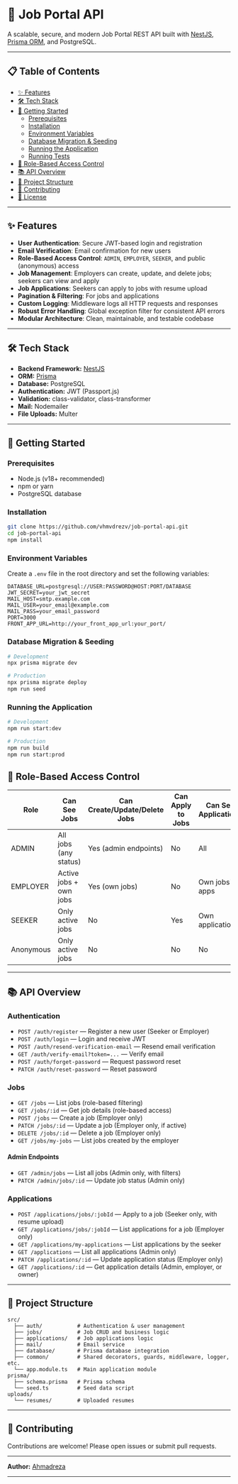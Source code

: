 # 🚀 Job Portal API

A scalable, secure, and modern Job Portal REST API built with [NestJS](https://nestjs.com/), [Prisma ORM](https://www.prisma.io/), and PostgreSQL.

---

## 📋 Table of Contents

- [✨ Features](#-features)
- [🛠️ Tech Stack](#-tech-stack)
- [🚀 Getting Started](#-getting-started)
  - [Prerequisites](#prerequisites)
  - [Installation](#installation)
  - [Environment Variables](#environment-variables)
  - [Database Migration & Seeding](#database-migration--seeding)
  - [Running the Application](#running-the-application)
  - [Running Tests](#running-tests)
- [🔐 Role-Based Access Control](#-role-based-access-control)
- [📚 API Overview](#-api-overview)
- [📁 Project Structure](#-project-structure)
- [🤝 Contributing](#-contributing)
- [📝 License](#-license)

---

## ✨ Features

- **User Authentication**: Secure JWT-based login and registration
- **Email Verification**: Email confirmation for new users
- **Role-Based Access Control**: `ADMIN`, `EMPLOYER`, `SEEKER`, and public (anonymous) access
- **Job Management**: Employers can create, update, and delete jobs; seekers can view and apply
- **Job Applications**: Seekers can apply to jobs with resume upload
- **Pagination & Filtering**: For jobs and applications
- **Custom Logging**: Middleware logs all HTTP requests and responses
- **Robust Error Handling**: Global exception filter for consistent API errors
- **Modular Architecture**: Clean, maintainable, and testable codebase

---

## 🛠️ Tech Stack

- **Backend Framework:** [NestJS](https://nestjs.com/)
- **ORM:** [Prisma](https://www.prisma.io/)
- **Database:** PostgreSQL
- **Authentication:** JWT (Passport.js)
- **Validation:** class-validator, class-transformer
- **Mail:** Nodemailer
- **File Uploads:** Multer

---

## 🚀 Getting Started

### Prerequisites

- Node.js (v18+ recommended)
- npm or yarn
- PostgreSQL database

### Installation

```bash
git clone https://github.com/vhmvdrezv/job-portal-api.git
cd job-portal-api
npm install
```

### Environment Variables

Create a `.env` file in the root directory and set the following variables:

```env
DATABASE_URL=postgresql://USER:PASSWORD@HOST:PORT/DATABASE
JWT_SECRET=your_jwt_secret
MAIL_HOST=smtp.example.com
MAIL_USER=your_email@example.com
MAIL_PASS=your_email_password
PORT=3000
FRONT_APP_URL=http://your_front_app_url:your_port/
```

### Database Migration & Seeding

```bash
# Development
npx prisma migrate dev

# Production
npx prisma migrate deploy
npm run seed
```

### Running the Application

```bash
# Development
npm run start:dev

# Production
npm run build
npm run start:prod
```

## 🔐 Role-Based Access Control

| Role      | Can See Jobs                | Can Create/Update/Delete Jobs | Can Apply to Jobs | Can See Applications |
|-----------|----------------------------|-------------------------------|-------------------|---------------------|
| ADMIN     | All jobs (any status)       | Yes (admin endpoints)         | No                | All                 |
| EMPLOYER  | Active jobs + own jobs      | Yes (own jobs)                | No                | Own jobs' apps      |
| SEEKER    | Only active jobs            | No                            | Yes               | Own applications    |
| Anonymous | Only active jobs            | No                            | No                | No                  |

---

## 📚 API Overview

### Authentication

- `POST /auth/register` — Register a new user (Seeker or Employer)
- `POST /auth/login` — Login and receive JWT
- `POST /auth/resend-verification-email` — Resend email verification
- `GET /auth/verify-email?token=...` — Verify email
- `POST /auth/forget-password` — Request password reset
- `PATCH /auth/reset-password` — Reset password

### Jobs

- `GET /jobs` — List jobs (role-based filtering)
- `GET /jobs/:id` — Get job details (role-based access)
- `POST /jobs` — Create a job (Employer only)
- `PATCH /jobs/:id` — Update a job (Employer only, if active)
- `DELETE /jobs/:id` — Delete a job (Employer only)
- `GET /jobs/my-jobs` — List jobs created by the employer

#### Admin Endpoints

- `GET /admin/jobs` — List all jobs (Admin only, with filters)
- `PATCH /admin/jobs/:id` — Update job status (Admin only)

### Applications

- `POST /applications/jobs/:jobId` — Apply to a job (Seeker only, with resume upload)
- `GET /applications/jobs/:jobId` — List applications for a job (Employer only)
- `GET /applications/my-applications` — List applications by the seeker
- `GET /applications` — List all applications (Admin only)
- `PATCH /applications/:id` — Update application status (Employer only)
- `GET /applications/:id` — Get application details (Admin, employer, or owner)

---

## 📁 Project Structure

```
src/
  ├── auth/           # Authentication & user management
  ├── jobs/           # Job CRUD and business logic
  ├── applications/   # Job applications logic
  ├── mail/           # Email service
  ├── database/       # Prisma database integration
  ├── common/         # Shared decorators, guards, middleware, logger, etc.
  └── app.module.ts   # Main application module
prisma/
  ├── schema.prisma   # Prisma schema
  └── seed.ts         # Seed data script
uploads/
  └── resumes/        # Uploaded resumes
```

---

## 🤝 Contributing

Contributions are welcome! Please open issues or submit pull requests.

---

**Author:** [Ahmadreza](https://github.com/vhmvdrezv)

---

